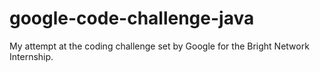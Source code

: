 # google-code-challenge-java
 My attempt at the coding challenge set by Google for the Bright Network Internship.
